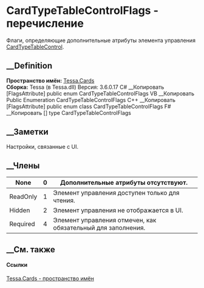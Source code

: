 # CardTypeTableControlFlags - перечисление
Флаги, определяющие дополнительные атрибуты элемента управления
[CardTypeTableControl](T_Tessa_Cards_CardTypeTableControl.htm).
## __Definition
 **Пространство имён:** [Tessa.Cards](N_Tessa_Cards.htm)  
 **Сборка:** Tessa (в Tessa.dll) Версия: 3.6.0.17
C# __Копировать
    [FlagsAttribute]
    public enum CardTypeTableControlFlags
VB __Копировать
    <FlagsAttribute>
    Public Enumeration CardTypeTableControlFlags
C++ __Копировать
    [FlagsAttribute]
    public enum class CardTypeTableControlFlags
F# __Копировать
     [<FlagsAttribute>]
    type CardTypeTableControlFlags
##  __Заметки
Настройки, связанные с UI.
## __Члены
None| 0|  Дополнительные атрибуты отсутствуют.  
---|---|---  
ReadOnly| 1|  Элемент управления доступен только для чтения.  
Hidden| 2|  Элемент управления не отображается в UI.  
Required| 4|  Элемент управления отмечен, как обязательный для заполнения.  
## __См. также
#### Ссылки
[Tessa.Cards - пространство имён](N_Tessa_Cards.htm)
